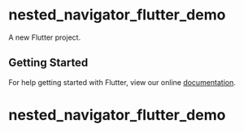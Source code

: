 # nested_navigator_flutter_demo

A new Flutter project.

## Getting Started

For help getting started with Flutter, view our online
[documentation](https://flutter.io/).
# nested_navigator_flutter_demo
